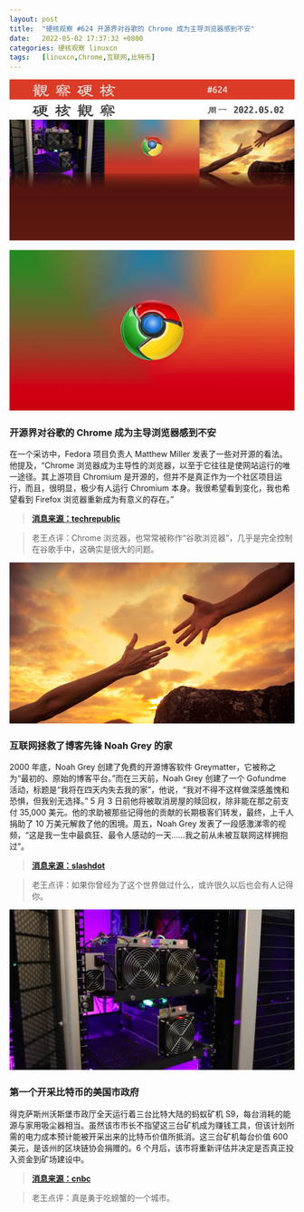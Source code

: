 ```yaml
---
layout: post
title:	"硬核观察 #624 开源界对谷歌的 Chrome 成为主导浏览器感到不安"
date:	2022-05-02 17:37:32 +0800 
categories:	硬核观察 linuxcn 
tags:	[linuxcn,Chrome,互联网,比特币]
---
```



![](/Asserts/Images/album/202205/02/173633ggfllehhnqhvklr6.jpg)


![](/Asserts/Images/album/202205/02/173644qtftzfltesfmsefl.jpg)


### 开源界对谷歌的 Chrome 成为主导浏览器感到不安


在一个采访中，Fedora 项目负责人 Matthew Miller 发表了一些对开源的看法。他提及，“Chrome 浏览器成为主导性的浏览器，以至于它往往是使网站运行的唯一途径。其上游项目 Chromium 是开源的，但并不是真正作为一个社区项目运行，而且，很明显，极少有人运行 Chromium 本身。我很希望看到变化，我也希望看到 Firefox 浏览器重新成为有意义的存在。”



> 
> **[消息来源：techrepublic](https://www.techrepublic.com/article/linux-fedora-project-matthew-miller/)**
> 
> 
> 



> 
> 老王点评：Chrome 浏览器，也常常被称作“谷歌浏览器”，几乎是完全控制在谷歌手中，这确实是很大的问题。
> 
> 
> 


![](/Asserts/Images/album/202205/02/173654opp2lzfysgvtpgtm.jpg)


### 互联网拯救了博客先锋 Noah Grey 的家


2000 年底，Noah Grey 创建了免费的开源博客软件 Greymatter，它被称之为“最初的、原始的博客平台。”而在三天前，Noah Grey 创建了一个 Gofundme 活动，标题是“我将在四天内失去我的家”，他说，“我对不得不这样做深感羞愧和恐惧，但我别无选择。” 5 月 3 日前他将被取消房屋的赎回权，除非能在那之前支付 35,000 美元。他的求助被那些记得他的贡献的长期极客们转发，最终，上千人捐助了 10 万美元解救了他的困境。周五，Noah Grey 发表了一段感激涕零的视频，“这是我一生中最疯狂、最令人感动的一天……我之前从未被互联网这样拥抱过”。



> 
> **[消息来源：slashdot](https://tech.slashdot.org/story/22/05/01/2145217/how-the-internet-saved-the-home-of-blogging-pioneer-noah-grey)**
> 
> 
> 



> 
> 老王点评：如果你曾经为了这个世界做过什么，或许很久以后也会有人记得你。
> 
> 
> 


![](/Asserts/Images/album/202205/02/173707tb3mbb2jmsj352oz.jpg)


### 第一个开采比特币的美国市政府


得克萨斯州沃斯堡市政厅全天运行着三台比特大陆的蚂蚁矿机 S9，每台消耗的能源与家用吸尘器相当。虽然该市市长不指望这三台矿机成为赚钱工具，但该计划所需的电力成本预计能被开采出来的比特币价值所抵消。这三台矿机每台价值 600 美元，是该州的区块链协会捐赠的。6 个月后，该市将重新评估并决定是否真正投入资金到矿场建设中。



> 
> **[消息来源：cnbc](https://www.cnbc.com/2022/04/26/fort-worth-tx-the-first-city-in-the-us-to-mine-bitcoin.html)**
> 
> 
> 



> 
> 老王点评：真是勇于吃螃蟹的一个城市。
> 
> 
>
